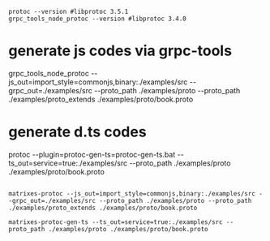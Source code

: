 ```
protoc --version #libprotoc 3.5.1
grpc_tools_node_protoc --version #libprotoc 3.4.0
```

# generate js codes via grpc-tools
grpc_tools_node_protoc --js_out=import_style=commonjs,binary:./examples/src --grpc_out=./examples/src --proto_path ./examples/proto --proto_path ./examples/proto_extends ./examples/proto/book.proto

# generate d.ts codes
protoc --plugin=protoc-gen-ts=protoc-gen-ts.bat --ts_out=service=true:./examples/src --proto_path ./examples/proto ./examples/proto/book.proto
```

matrixes-protoc --js_out=import_style=commonjs,binary:./examples/src --grpc_out=./examples/src --proto_path ./examples/proto --proto_path ./examples/proto_extends ./examples/proto/book.proto

matrixes-protoc-gen-ts --ts_out=service=true:./examples/src --proto_path ./examples/proto ./examples/proto/book.proto